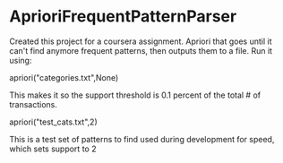 # AprioriFrequentPatternParser

Created this project for a coursera assignment.  Apriori that goes until it can't find anymore frequent patterns, then outputs them to a file.  Run it using:

apriori("categories.txt",None) 

This makes it so the support threshold is 0.1 percent of the total # of transactions.

apriori("test_cats.txt",2)

This is a test set of patterns to find used during development for speed, which sets support to 2
